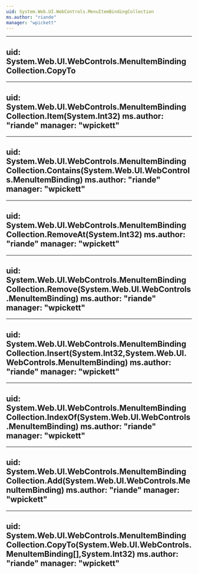 ```yaml
---
uid: System.Web.UI.WebControls.MenuItemBindingCollection
ms.author: "riande"
manager: "wpickett"
---
```


---
uid: System.Web.UI.WebControls.MenuItemBindingCollection.CopyTo
---

---
uid: System.Web.UI.WebControls.MenuItemBindingCollection.Item(System.Int32)
ms.author: "riande"
manager: "wpickett"
---

---
uid: System.Web.UI.WebControls.MenuItemBindingCollection.Contains(System.Web.UI.WebControls.MenuItemBinding)
ms.author: "riande"
manager: "wpickett"
---

---
uid: System.Web.UI.WebControls.MenuItemBindingCollection.RemoveAt(System.Int32)
ms.author: "riande"
manager: "wpickett"
---

---
uid: System.Web.UI.WebControls.MenuItemBindingCollection.Remove(System.Web.UI.WebControls.MenuItemBinding)
ms.author: "riande"
manager: "wpickett"
---

---
uid: System.Web.UI.WebControls.MenuItemBindingCollection.Insert(System.Int32,System.Web.UI.WebControls.MenuItemBinding)
ms.author: "riande"
manager: "wpickett"
---

---
uid: System.Web.UI.WebControls.MenuItemBindingCollection.IndexOf(System.Web.UI.WebControls.MenuItemBinding)
ms.author: "riande"
manager: "wpickett"
---

---
uid: System.Web.UI.WebControls.MenuItemBindingCollection.Add(System.Web.UI.WebControls.MenuItemBinding)
ms.author: "riande"
manager: "wpickett"
---

---
uid: System.Web.UI.WebControls.MenuItemBindingCollection.CopyTo(System.Web.UI.WebControls.MenuItemBinding[],System.Int32)
ms.author: "riande"
manager: "wpickett"
---
